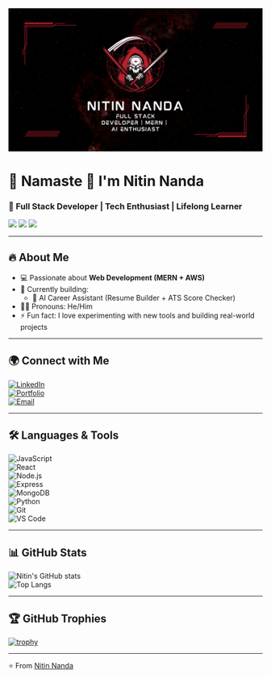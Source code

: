 <img src="https://raw.githubusercontent.com/nitin353/nitin353/main/Black%20and%20Red%20Edgy%20Gaming%20Youtube%20Banner%20(1).png" alt="Banner" />


# 👋 Namaste 🙏 I'm Nitin Nanda  

### 🚀 Full Stack Developer | Tech Enthusiast | Lifelong Learner  

<img src="https://img.shields.io/badge/Focus-MERN%20Stack-blueviolet" />
<img src="https://img.shields.io/badge/Currently_Learning-AWS%20%26%20DevOps-orange" />
<img src="https://img.shields.io/badge/Open_To-Internships%20%26%20Projects-brightgreen" />

---

## 🔥 About Me  
- 💻 Passionate about **Web Development (MERN + AWS)**  
- 🌱 Currently building:  
  - 📄 AI Career Assistant (Resume Builder + ATS Score Checker)  
- 🧑‍💻 Pronouns: He/Him  
- ⚡ Fun fact: I love experimenting with new tools and building real-world projects  

---

## 🌍 Connect with Me  
[![LinkedIn](https://img.shields.io/badge/-LinkedIn-blue?logo=linkedin&logoColor=white)](http://www.linkedin.com/in/nitin-nanda456)  
[![Portfolio](https://img.shields.io/badge/-Portfolio-black?logo=vercel&logoColor=white)](https://github.com/nitin353)  
[![Email](https://img.shields.io/badge/-Email-red?logo=gmail&logoColor=white)](mailto:nitinnanda1290@gmail.com)  

---

## 🛠️ Languages & Tools  
![JavaScript](https://img.shields.io/badge/-JavaScript-F7DF1E?logo=javascript&logoColor=black)  
![React](https://img.shields.io/badge/-React-61DAFB?logo=react&logoColor=black)  
![Node.js](https://img.shields.io/badge/-Node.js-339933?logo=node.js&logoColor=white)  
![Express](https://img.shields.io/badge/-Express-000000?logo=express&logoColor=white)  
![MongoDB](https://img.shields.io/badge/-MongoDB-47A248?logo=mongodb&logoColor=white)   
![Python](https://img.shields.io/badge/-Python-3776AB?logo=python&logoColor=white)  
![Git](https://img.shields.io/badge/-Git-F05032?logo=git&logoColor=white)  
![VS Code](https://img.shields.io/badge/-VS%20Code-007ACC?logo=visual-studio-code&logoColor=white)  

---

## 📊 GitHub Stats  
![Nitin's GitHub stats](https://github-readme-stats.vercel.app/api?username=YOURUSERNAME&show_icons=true&theme=radical)  
![Top Langs](https://github-readme-stats.vercel.app/api/top-langs/?username=YOURUSERNAME&layout=compact&theme=radical)  

---

## 🏆 GitHub Trophies  
[![trophy](https://github-profile-trophy.vercel.app/?username=YOURUSERNAME&theme=onedark)](https://github.com/ryo-ma/github-profile-trophy)

---

⭐️ From [Nitin Nanda](https://github.com/nitin353)


<!--
**nitin353/nitin353** is a ✨ _special_ ✨ repository because its `README.md` (this file) appears on your GitHub profile.

Here are some ideas to get you started:

- 🔭 I’m currently working on ...
- 🌱 I’m currently learning ...
- 👯 I’m looking to collaborate on ...
- 🤔 I’m looking for help with ...
- 💬 Ask me about ...
- 📫 How to reach me: ...
- 😄 Pronouns: ...
- ⚡ Fun fact: ...
-->
